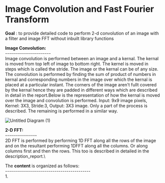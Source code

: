 # Image Convolution and Fast Fourier Transform
**Goal** : to provide detailed code to perform 2-d convolution of an image with a filter and image FFT without inbuilt library functions

**Image Convolution:**\
-----------------------\
Image convolution is performed between an image and a kernal. The kernal is moved from top left of image to bottom right. The kernel is moved in steps which is called the stride. The image or the kernal can be of any size. The convolution is performed by finding the sum of product of numbers in kernal and corresponding numbers in the image over which the kernal is placed at a particular instant. The corners of the image aren't fullt covered by the kernal hence they are padded in different ways which are described in detail in the report.Below is the representation of how the kernal is moved over the image and convolution is performed.
Input: 9x9 image pixels, Kernel: 3X3, Stride:3, Output: 3X3 image. Only a part of the process is described. The remaining is performed in a similar way. 

![Untitled Diagram (1)](https://user-images.githubusercontent.com/70597312/103609854-cc5dc580-4f44-11eb-859f-3bc9443d4d4e.png)

**2-D FFT:**\
----------------\
2D FFT is performed by performing 1D FFT along all the rows of the image and on the resultant performing 1DFFT along all the columns. Or along columns first and then the rows. This too is described in detailed in the description_report.\

The **content** is organized as follows:\
-------------------------------------------\
1. 





